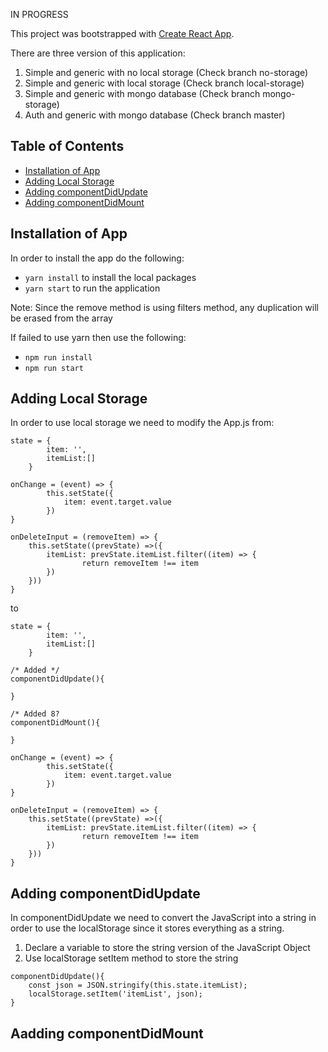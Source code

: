 IN PROGRESS

This project was bootstrapped with [Create React App](https://github.com/facebookincubator/create-react-app).

There are three version of this application:
1. Simple and generic with no local storage (Check branch no-storage)
2. Simple and generic with local storage (Check branch local-storage)
3. Simple and generic with mongo database (Check branch mongo-storage)
4. Auth and generic with mongo database (Check branch master)

## Table of Contents
- [Installation of App](#installation-of-app)
- [Adding Local Storage](#adding-local-storage)
- [Adding componentDidUpdate](#adding-componentDidUpdate)
- [Adding componentDidMount](#adding-componentDidMount)

## Installation of App

In order to install the app do the following:

* `yarn install` to install the local packages
* `yarn start` to run the application

Note: Since the remove method is using filters method, any duplication will be erased from the array

If failed to use yarn then use the following:

* `npm run install`
* `npm run start`

## Adding Local Storage

In order to use local storage we need to modify the App.js from:

~~~~
state = {
        item: '',
        itemList:[]
    }

onChange = (event) => {
        this.setState({
            item: event.target.value
        })
}

onDeleteInput = (removeItem) => {
    this.setState((prevState) =>({
        itemList: prevState.itemList.filter((item) => {
                return removeItem !== item
        })
    })) 
}
~~~~

to

~~~~
state = {
        item: '',
        itemList:[]
    }

/* Added */
componentDidUpdate(){

}

/* Added 8?
componentDidMount(){

}

onChange = (event) => {
        this.setState({
            item: event.target.value
        })
}

onDeleteInput = (removeItem) => {
    this.setState((prevState) =>({
        itemList: prevState.itemList.filter((item) => {
                return removeItem !== item
        })
    })) 
}
~~~~


## Adding componentDidUpdate

In componentDidUpdate we need to convert the JavaScript into a string in order to use the localStorage since it stores everything as a string.

1. Declare a variable to store the string version of the JavaScript Object
2. Use localStorage setItem method to store the string

~~~~
componentDidUpdate(){
    const json = JSON.stringify(this.state.itemList);
    localStorage.setItem('itemList', json);
}
~~~~


## Aadding componentDidMount